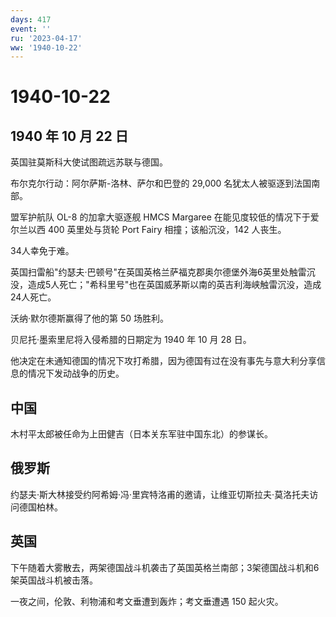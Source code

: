 ```yaml
---
days: 417
event: ''
ru: '2023-04-17'
ww: '1940-10-22'
---
```


# 1940-10-22

## 1940 年 10 月 22 日

英国驻莫斯科大使试图疏远苏联与德国。

布尔克尔行动：阿尔萨斯-洛林、萨尔和巴登的 29,000
名犹太人被驱逐到法国南部。

盟军护航队 OL-8 的加拿大驱逐舰 HMCS Margaree
在能见度较低的情况下于爱尔兰以西 400 英里处与货轮 Port Fairy
相撞；该船沉没，142 人丧生。

34人幸免于难。

英国扫雷船"约瑟夫·巴顿号"在英国英格兰萨福克郡奥尔德堡外海6英里处触雷沉没，造成5人死亡；"希科里号"也在英国威茅斯以南的英吉利海峡触雷沉没，造成24人死亡。

沃纳·默尔德斯赢得了他的第 50 场胜利。

贝尼托·墨索里尼将入侵希腊的日期定为 1940 年 10 月 28 日。

他决定在未通知德国的情况下攻打希腊，因为德国有过在没有事先与意大利分享信息的情况下发动战争的历史。

## 中国

木村平太郎被任命为上田健吉（日本关东军驻中国东北）的参谋长。

## 俄罗斯

约瑟夫·斯大林接受约阿希姆·冯·里宾特洛甫的邀请，让维亚切斯拉夫·莫洛托夫访问德国柏林。

## 英国

下午随着大雾散去，两架德国战斗机袭击了英国英格兰南部；3架德国战斗机和6架英国战斗机被击落。

一夜之间，伦敦、利物浦和考文垂遭到轰炸；考文垂遭遇 150 起火灾。